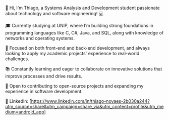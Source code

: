 👋 Hi, I'm Thiago, a Systems Analysis and Development student passionate about technology and software engineering! 💻

🎓 Currently studying at UNIP, where I’m building strong foundations in programming languages like C, C#, Java, and SQL, along with knowledge of networks and operating systems.

🚀 Focused on both front-end and back-end development, and always looking to apply my academic projects' experience to real-world challenges.

📚 Constantly learning and eager to collaborate on innovative solutions that improve processes and drive results.

🌱 Open to contributing to open-source projects and expanding my experience in software development. 

🔗 LinkedIn: [https://www.linkedin.com/in/thiago-novaes-2b030a244?utm_source=share&utm_campaign=share_via&utm_content=profile&utm_medium=android_app]
